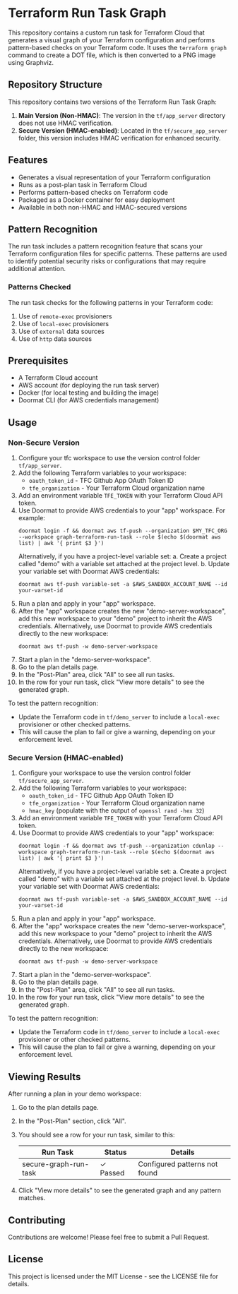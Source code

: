 # Terraform Run Task Graph

This repository contains a custom run task for Terraform Cloud that generates a visual graph of your Terraform configuration and performs pattern-based checks on your Terraform code. It uses the `terraform graph` command to create a DOT file, which is then converted to a PNG image using Graphviz.

## Repository Structure

This repository contains two versions of the Terraform Run Task Graph:

1. **Main Version (Non-HMAC)**: The version in the `tf/app_server` directory does not use HMAC verification.
2. **Secure Version (HMAC-enabled)**: Located in the `tf/secure_app_server` folder, this version includes HMAC verification for enhanced security.

## Features

- Generates a visual representation of your Terraform configuration
- Runs as a post-plan task in Terraform Cloud
- Performs pattern-based checks on Terraform code
- Packaged as a Docker container for easy deployment
- Available in both non-HMAC and HMAC-secured versions

## Pattern Recognition

The run task includes a pattern recognition feature that scans your Terraform configuration files for specific patterns. These patterns are used to identify potential security risks or configurations that may require additional attention.

### Patterns Checked

The run task checks for the following patterns in your Terraform code:

1. Use of `remote-exec` provisioners
2. Use of `local-exec` provisioners
3. Use of `external` data sources
4. Use of `http` data sources

## Prerequisites

- A Terraform Cloud account
- AWS account (for deploying the run task server)
- Docker (for local testing and building the image)
- Doormat CLI (for AWS credentials management)

## Usage

### Non-Secure Version

1. Configure your tfc workspace to use the version control folder `tf/app_server`.
2. Add the following Terraform variables to your workspace:
   - `oauth_token_id` - TFC Github App OAuth Token ID
   - `tfe_organization` - Your Terraform Cloud organization name
3. Add an environment variable `TFE_TOKEN` with your Terraform Cloud API token.
4. Use Doormat to provide AWS credentials to your "app" workspace. For example:
   ```
   doormat login -f && doormat aws tf-push --organization $MY_TFC_ORG --workspace graph-terraform-run-task --role $(echo $(doormat aws list) | awk '{ print $3 }')
   ```
   Alternatively, if you have a project-level variable set:
   a. Create a project called "demo" with a variable set attached at the project level.
   b. Update your variable set with Doormat AWS credentials:
   ```
   doormat aws tf-push variable-set -a $AWS_SANDBOX_ACCOUNT_NAME --id your-varset-id
   ```
5. Run a plan and apply in your "app" workspace.
6. After the "app" workspace creates the new "demo-server-workspace", add this new workspace to your "demo" project to inherit the AWS credentials. Alternatively, use Doormat to provide AWS credentials directly to the new workspace:
   ```
   doormat aws tf-push -w demo-server-workspace
   ```
7. Start a plan in the "demo-server-workspace".
8. Go to the plan details page.
9. In the "Post-Plan" area, click "All" to see all run tasks.
10. In the row for your run task, click "View more details" to see the generated graph.

To test the pattern recognition:
- Update the Terraform code in `tf/demo_server` to include a `local-exec` provisioner or other checked patterns.
- This will cause the plan to fail or give a warning, depending on your enforcement level.

### Secure Version (HMAC-enabled)

1. Configure your workspace to use the version control folder `tf/secure_app_server`.
2. Add the following Terraform variables to your workspace:
   - `oauth_token_id` - TFC Github App OAuth Token ID
   - `tfe_organization` - Your Terraform Cloud organization name
   - `hmac_key` (populate with the output of `openssl rand -hex 32`)
3. Add an environment variable `TFE_TOKEN` with your Terraform Cloud API token.
4. Use Doormat to provide AWS credentials to your "app" workspace:
   ```
   doormat login -f && doormat aws tf-push --organization cdunlap --workspace graph-terraform-run-task --role $(echo $(doormat aws list) | awk '{ print $3 }')
   ```
   Alternatively, if you have a project-level variable set:
   a. Create a project called "demo" with a variable set attached at the project level.
   b. Update your variable set with Doormat AWS credentials:
   ```
   doormat aws tf-push variable-set -a $AWS_SANDBOX_ACCOUNT_NAME --id your-varset-id
   ```
5. Run a plan and apply in your "app" workspace.
6. After the "app" workspace creates the new "demo-server-workspace", add this new workspace to your "demo" project to inherit the AWS credentials. Alternatively, use Doormat to provide AWS credentials directly to the new workspace:
   ```
   doormat aws tf-push -w demo-server-workspace
   ```
7. Start a plan in the "demo-server-workspace".
8. Go to the plan details page.
9. In the "Post-Plan" area, click "All" to see all run tasks.
10. In the row for your run task, click "View more details" to see the generated graph.

To test the pattern recognition:
- Update the Terraform code in `tf/demo_server` to include a `local-exec` provisioner or other checked patterns.
- This will cause the plan to fail or give a warning, depending on your enforcement level.

## Viewing Results

After running a plan in your demo workspace:

1. Go to the plan details page.
2. In the "Post-Plan" section, click "All".
3. You should see a row for your run task, similar to this:

   | Run Task | Status | Details |
   |----------|--------|---------|
   | secure-graph-run-task | ✓ Passed | Configured patterns not found |

4. Click "View more details" to see the generated graph and any pattern matches.

## Contributing

Contributions are welcome! Please feel free to submit a Pull Request.

## License

This project is licensed under the MIT License - see the LICENSE file for details.